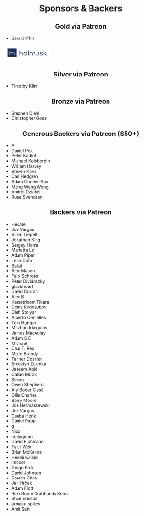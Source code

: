 <h1 align="center">Sponsors &amp; Backers</h1>

<h2 align="center">Gold via Patreon</h2>

- Sam Griffin

<a href="http://holmusk.com/">
  <img
    width="30%"
    src="https://raw.githubusercontent.com/grin-compiler/grin-compiler.github.io/master/assets/holmusk/Holmusk_masterlogo_blue.svg"
    alt="Holmusk logo" />
</a>

<h2 align="center">Silver via Patreon</h2>

- Timothy Klim

<h2 align="center">Bronze via Patreon</h2>

- Stephen Diehl
- Christopher Goes

<h2 align="center">Generous Backers via Patreon ($50+)</h2>

<!--50 start-->
- A
- Daniel Pek
- Peter Kadlot
- Michael Koloberdin
- William Harvey
- Steven Kane
- Carl Hedgren
- Adam Conner-Sax
- Meng Weng Wong
- Andrei Dziahel
- Rune Svendsen
<!--50 end-->

<h2 align="center">Backers via Patreon</h2>

<!--10 start-->
- Hécate
- Joe Vargas
- Vilem Liepelt
- Jonathan King
- Sergey Homa
- Marietta Le
- Adam Piper
- Leon Coto
- Balaji
- Alex Mason
- Felix Schröter
- Péter Diviánszky
- glaebhoerl
- David Curran
- Alex B
- Kametrixom Tikara
- Denis Redozubov
- Oleh Stolyar
- Alberto Centelles
- Tom Hunger
- Mirzhan Irkegulov
- James MacAulay
- Adam S E
- Michael
- Chai T. Rex
- Malte Brandy
- Tanner Doshier
- Brooklyn Zelenka
- Jaseem Abid
- Callan McGill
- Simon
- Owen Shepherd
- Aly-Bocar Cissé
- Ollie Charles
- Barry Moore
- Joe Hermaszewski
- Joe Vargas
- Csaba Henk
- Daniel Papp
- q
- Nico
- codygman
- David Eichmann
- Tyler Weir
- Brian McKenna
- Heneli Kailahi
- imdoor
- Gergo Erdi
- David Johnson
- Soares Chen
- Jan Hrček
- Adam Flott
- Rion Boom Crabhands Keon
- Shae Erisson
- armaku spikey
- Amit Sett
<!--10 end-->

